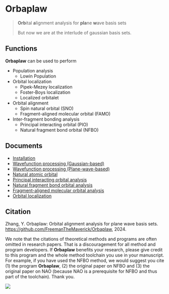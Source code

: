 # Orbaplaw
> **Orb**ital **a**lignment analysis for **pla**ne **w**ave basis sets
>
> But now we are at the interlude of gaussian basis sets.


## Functions

**Orbaplaw** can be used to perform

+ Population analysis
  + Lowin Population
+ Orbital localization
  + Pipek-Mezey localization
  + Foster-Boys localization
  + Localized orbitalet
+ Orbital alignment
  + Spin natural orbital (SNO)
  + Fragment-aligned molecular orbital (FAMO)
+ Inter-fragment bonding analysis
  + Principal interacting orbital (PIO)
  + Natural fragment bond orbital (NFBO)


## Documents

+ [Installation](doc/INSTALLATION.md)
+ [Wavefunction processing (Gaussian-based)](doc/WFN.md)
+ [Wavefunction processing (Plane-wave-based)](doc/PW.md)
+ [Natural atomic orbital](doc/NAO.md)
+ [Principal interacting orbital analysis](doc/PIO.md)
+ [Natural fragment bond orbital analysis](doc/NFBO.md)
+ [Fragment-aligned molecular orbital analysis](doc/FAMO.md)
+ [Orbital localization](doc/LMO.md)


## Citation
Zhang, Y. Orbaplaw: Orbital alignment analysis for plane wave basis sets. https://github.com/FreemanTheMaverick/Orbaplaw, 2024.

We note that the citations of theoretical methods and programs are often omitted in research papers.
That is a discouragement for all method and program developers.
If **Orbaplaw** benefits your research, please give credit to this program and the whole method toolchain you use in your manuscript.
For example, if you have used the NFBO method, we would suggest you cite (1) the program **Orbaplaw**, (2) the original paper on NFBO and (3) the original paper on NAO (because NAO is a prerequisite for NFBO and thus part of the toolchain).
Thank you.

![](doc/please_cite.gif)
